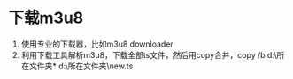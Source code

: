 # 下载m3u8

1. 使用专业的下载器，比如m3u8 downloader
2. 利用下载工具解析m3u8，下载全部ts文件，然后用copy合并，copy /b d:\所在文件夹\*   d:\所在文件夹\new.ts